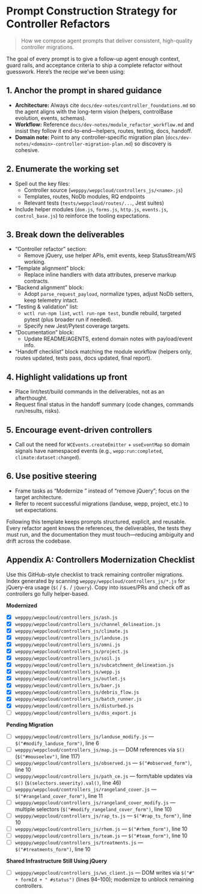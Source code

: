 # Prompt Construction Strategy for Controller Refactors

> How we compose agent prompts that deliver consistent, high-quality controller migrations.

The goal of every prompt is to give a follow-up agent enough context, guard rails, and acceptance criteria to ship a complete refactor without guesswork. Here’s the recipe we’ve been using:

## 1. Anchor the prompt in shared guidance
- **Architecture:** Always cite `docs/dev-notes/controller_foundations.md` so the agent aligns with the long-term vision (helpers, controlBase evolution, events, schemas).
- **Workflow:** Reference `docs/dev-notes/module_refactor_workflow.md` and insist they follow it end-to-end—helpers, routes, testing, docs, handoff.
- **Domain note:** Point to any controller-specific migration plan (`docs/dev-notes/<domain>-controller-migration-plan.md`) so discovery is cohesive.

## 2. Enumerate the working set
- Spell out the key files:
  - Controller source (`wepppy/weppcloud/controllers_js/<name>.js`)
  - Templates, routes, NoDb modules, RQ endpoints
  - Relevant tests (`tests/weppcloud/routes/...`, Jest suites)
- Include helper modules (`dom.js`, `forms.js`, `http.js`, `events.js`, `control_base.js`) to reinforce the tooling expectations.

## 3. Break down the deliverables
- “Controller refactor” section:
  - Remove jQuery, use helper APIs, emit events, keep StatusStream/WS working.
- “Template alignment” block:
  - Replace inline handlers with data attributes, preserve markup contracts.
- “Backend alignment” block:
  - Adopt `parse_request_payload`, normalize types, adjust NoDb setters, keep telemetry intact.
- “Testing & validation” list:
  - `wctl run-npm lint`, `wctl run-npm test`, bundle rebuild, targeted pytest (plus broader run if needed).
  - Specify new Jest/Pytest coverage targets.
- “Documentation” block:
  - Update README/AGENTS, extend domain notes with payload/event info.
- “Handoff checklist” block matching the module workflow (helpers only, routes updated, tests pass, docs updated, final report).

## 4. Highlight validations up front
- Place lint/test/build commands in the deliverables, not as an afterthought.
- Request final status in the handoff summary (code changes, commands run/results, risks).

## 5. Encourage event-driven controllers
- Call out the need for `WCEvents.createEmitter` + `useEventMap` so domain signals have namespaced events (e.g., `wepp:run:completed`, `climate:dataset:changed`).

## 6. Use positive steering
- Frame tasks as “Modernize <controller>” instead of “remove jQuery”; focus on the target architecture.
- Refer to recent successful migrations (landuse, wepp, project, etc.) to set expectations.

Following this template keeps prompts structured, explicit, and reusable. Every refactor agent knows the references, the deliverables, the tests they must run, and the documentation they must touch—reducing ambiguity and drift across the codebase.

## Appendix A: Controllers Modernization Checklist

Use this GitHub-style checklist to track remaining controller migrations. Index generated by scanning `wepppy/weppcloud/controllers_js/*.js` for jQuery-era usage (`$(` / `$.` / `jQuery`). Copy into issues/PRs and check off as controllers go fully helper-based.

**Modernized**
- [x] `wepppy/weppcloud/controllers_js/ash.js`
- [x] `wepppy/weppcloud/controllers_js/channel_delineation.js`
- [x] `wepppy/weppcloud/controllers_js/climate.js`
- [x] `wepppy/weppcloud/controllers_js/landuse.js`
- [x] `wepppy/weppcloud/controllers_js/omni.js`
- [x] `wepppy/weppcloud/controllers_js/project.js`
- [x] `wepppy/weppcloud/controllers_js/soil.js`
- [x] `wepppy/weppcloud/controllers_js/subcatchment_delineation.js`
- [x] `wepppy/weppcloud/controllers_js/wepp.js`
- [x] `wepppy/weppcloud/controllers_js/outlet.js`
- [x] `wepppy/weppcloud/controllers_js/baer.js`
- [x] `wepppy/weppcloud/controllers_js/debris_flow.js`
- [x] `wepppy/weppcloud/controllers_js/batch_runner.js`
- [x] `wepppy/weppcloud/controllers_js/disturbed.js`
- [ ] `wepppy/weppcloud/controllers_js/dss_export.js` 

**Pending Migration**
- [ ] `wepppy/weppcloud/controllers_js/landuse_modify.js` — `$("#modify_landuse_form")`, line 6
- [ ] `wepppy/weppcloud/controllers_js/map.js` — DOM references via `$()` (`$("#mouseelev")`, line 117)
- [ ] `wepppy/weppcloud/controllers_js/observed.js` — `$("#observed_form")`, line 10
- [ ] `wepppy/weppcloud/controllers_js/path_ce.js` — form/table updates via `$()` (`$(selectors.severity).val()`, line 46)
- [ ] `wepppy/weppcloud/controllers_js/rangeland_cover.js` — `$("#rangeland_cover_form")`, line 11
- [ ] `wepppy/weppcloud/controllers_js/rangeland_cover_modify.js` — multiple selectors (`$("#modify_rangeland_cover_form")`, line 10)
- [ ] `wepppy/weppcloud/controllers_js/rap_ts.js` — `$("#rap_ts_form")`, line 10
- [ ] `wepppy/weppcloud/controllers_js/rhem.js` — `$("#rhem_form")`, line 10
- [ ] `wepppy/weppcloud/controllers_js/team.js` — `$("#team_form")`, line 10
- [ ] `wepppy/weppcloud/controllers_js/treatments.js` — `$("#treatments_form")`, line 10

**Shared Infrastructure Still Using jQuery**
- [ ] `wepppy/weppcloud/controllers_js/ws_client.js` — DOM writes via `$("#" + formId + " #status")` (lines 94–100); modernize to unblock remaining controllers.
